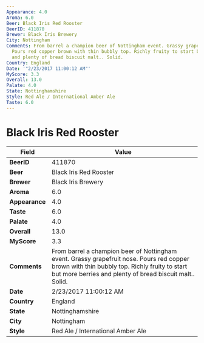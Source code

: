 ```yaml
---
Appearance: 4.0
Aroma: 6.0
Beer: Black Iris Red Rooster
BeerID: 411870
Brewer: Black Iris Brewery
City: Nottingham
Comments: From barrel a champion beer of Nottingham event. Grassy grapefruit nose.
  Pours red copper brown with thin bubbly top. Richly fruity to start but more berries
  and plenty of bread biscuit malt.. Solid.
Country: England
Date: '"2/23/2017 11:00:12 AM"'
MyScore: 3.3
Overall: 13.0
Palate: 4.0
State: Nottinghamshire
Style: Red Ale / International Amber Ale
Taste: 6.0
---
```


# Black Iris Red Rooster

| Field         | Value |
|---------------|-------|
| **BeerID** | 411870 |
| **Beer** | Black Iris Red Rooster |
| **Brewer** | Black Iris Brewery |
| **Aroma** | 6.0 |
| **Appearance** | 4.0 |
| **Taste** | 6.0 |
| **Palate** | 4.0 |
| **Overall** | 13.0 |
| **MyScore** | 3.3 |
| **Comments** | From barrel a champion beer of Nottingham event. Grassy grapefruit nose. Pours red copper brown with thin bubbly top. Richly fruity to start but more berries and plenty of bread biscuit malt.. Solid. |
| **Date** | 2/23/2017 11:00:12 AM |
| **Country** | England |
| **State** | Nottinghamshire |
| **City** | Nottingham |
| **Style** | Red Ale / International Amber Ale |
